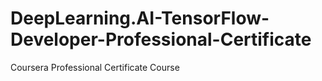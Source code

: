 # DeepLearning.AI-TensorFlow-Developer-Professional-Certificate
Coursera Professional Certificate Course
